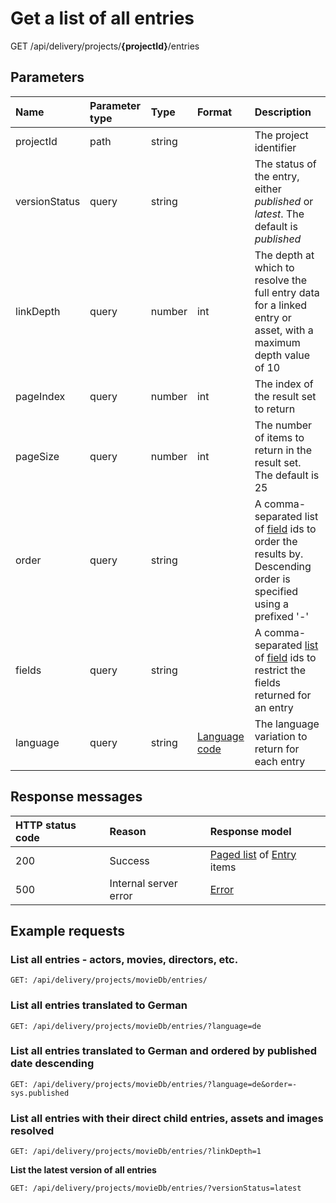 # Get a list of all entries

<span class="label label--get">GET</span> /api/delivery/projects/**{projectId}**/entries

## Parameters

| Name | Parameter type | Type | Format | Description |
|:-|:-|:-|:-|:-|
| projectId | path | string | | The project identifier |
| versionStatus | query | string | | The status of the entry, either *published* or *latest*. The default is *published* |
| linkDepth | query | number | int | The depth at which to resolve the full entry data for a linked entry or asset, with a maximum depth value of 10 |
| pageIndex | query | number | int | The index of the result set to return |
| pageSize | query | number | int | The number of items to return in the result set. The default is 25 |
| order | query | string | | A comma-separated list of [field](/model/content-type.md#field) ids to order the results by. Descending order is specified using a prefixed '-' |
| fields | query | string | | A comma-separated [list](/key-concepts/fields-list.md) of [field](/model/content-type.md#field) ids to restrict the fields returned for an entry |
| language | query | string | [Language code](/localization.md) | The language variation to return for each entry |

## Response messages

| HTTP status code | Reason | Response model|
|:-|:-|:-|
| 200 | Success |[Paged list](/model/paged-list.md) of [Entry](/model/entry.md) items |
| 500 | Internal server error | [Error](/key-concepts/errors.md) |

## Example requests

### List all entries - actors, movies, directors, etc.

```http
GET: /api/delivery/projects/movieDb/entries/
```

### List all entries translated to German

```http
GET: /api/delivery/projects/movieDb/entries/?language=de
```

### List all entries translated to German and ordered by published date descending

```http
GET: /api/delivery/projects/movieDb/entries/?language=de&order=-sys.published
```

### List all entries with their direct child entries, assets and images resolved

```http
GET: /api/delivery/projects/movieDb/entries/?linkDepth=1
```

**List the latest version of all entries**

```http
GET: /api/delivery/projects/movieDb/entries/?versionStatus=latest
```
